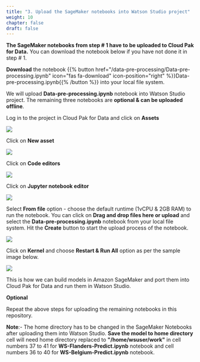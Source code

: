 ```yaml
---
title: "3. Upload the SageMaker notebooks into Watson Studio project"
weight: 10
chapter: false
draft: false
---
```


**The SageMaker notebooks from step # 1 have to be uploaded to Cloud Pak for Data.** You can download the notebook below if you have not done it in step # 1. 

**Download** the notebook {{% button href="/data-pre-processing/Data-pre-processing.ipynb" icon="fas fa-download" icon-position="right" %}}Data-pre-processing.ipynb{{% /button %}} into your local file system. 

We will upload **Data-pre-processing.ipynb** notebook into Watson Studio project. The remaining three notebooks are **optional & can be uploaded offline**. 

Log in to the project in Cloud Pak for Data and click on **Assets**

![](/images/20_trusted_ai_lab/assets.png)

Click on **New asset**

![](/images/20_trusted_ai_lab/new-assets.png)

Click on **Code editors**

![](/images/20_trusted_ai_lab/code-editor.png)

Click on **Jupyter notebook editor**

![](/images/20_trusted_ai_lab/nb-editor.png)

Select **From file** option - choose the default runtime (1vCPU & 2GB RAM) to run the notebook. You can click on **Drag and drop files here or upload** and select the **Data-pre-processing.ipynb** notebook from your local file system. Hit the **Create** button to start the upload process of the notebook. 

![](/images/20_trusted_ai_lab/from-file.png)

Click on **Kernel** and choose **Restart & Run All** option as per the sample image below.

![](/images/20_trusted_ai_lab/run-nb.png)

This is how we can build models in Amazon SageMaker and port them into Cloud Pak for Data and run them in Watson Studio.

**Optional**

Repeat the above steps for uploading the remaining notebooks in this repository.

**Note**:- The home directory has to be changed in the SageMaker Notebooks after uploading them into Watson Studio. **Save the model to home directory** cell will need home directory replaced to **"/home/wsuser/work"** in cell numbers 37 to 41 for **WS-Flanders-Predict.ipynb** notebook and cell numbers 36 to 40 for **WS-Belgium-Predict.ipynb** notebook.
